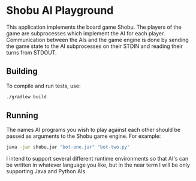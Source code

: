 # Shobu AI Playground

This application implements the board game Shobu. The players of the game are subprocesses 
which implement the AI for each player. Communication between the AIs and the game engine is done 
by sending the game state to the AI subprocesses on their STDIN and reading their turns from STDOUT.

## Building

To compile and run tests, use:
```bash
./gradlew build
``` 

## Running

The names AI programs you wish to play against each other should be passed as arguments to the 
Shobu game engine. For example:

```bash
java -jar shobu.jar "bot-one.jar" "bot-two.py"
``` 

I intend to support several different runtime environments so that AI's can be written in whatever
language you like, but in the near term I will be only supporting Java and Python AIs.